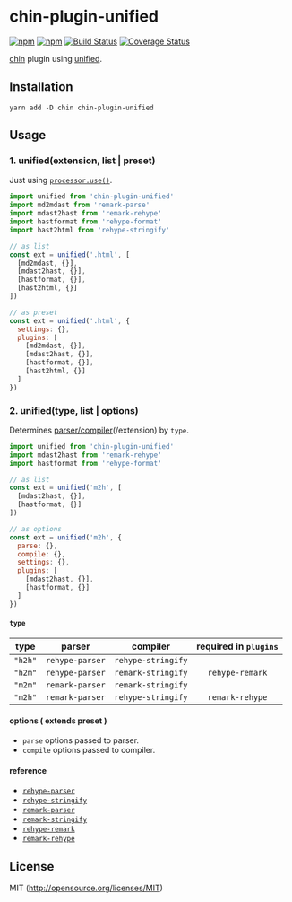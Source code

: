 # chin-plugin-unified

[![npm](https://img.shields.io/npm/v/chin-plugin-unified.svg?style=flat-square)](https://www.npmjs.com/package/chin-plugin-unified)
[![npm](https://img.shields.io/npm/dm/chin-plugin-unified.svg?style=flat-square)](https://www.npmjs.com/package/chin-plugin-unified)
[![Build Status](https://img.shields.io/travis/kthjm/chin-plugin-unified.svg?style=flat-square)](https://travis-ci.org/kthjm/chin-plugin-unified)
[![Coverage Status](https://img.shields.io/codecov/c/github/kthjm/chin-plugin-unified.svg?style=flat-square)](https://codecov.io/github/kthjm/chin-plugin-unified)

[chin](https://github.com/kthjm/chin) plugin using [unified](https://github.com/unifiedjs/unified).

## Installation
```shell
yarn add -D chin chin-plugin-unified
```

## Usage

### 1. unified(extension, list | preset)

Just using [`processor.use()`](https://github.com/unifiedjs/unified#processoruseplugin-options).

```js
import unified from 'chin-plugin-unified'
import md2mdast from 'remark-parse'
import mdast2hast from 'remark-rehype'
import hastformat from 'rehype-format'
import hast2html from 'rehype-stringify'

// as list
const ext = unified('.html', [
  [md2mdast, {}],
  [mdast2hast, {}],
  [hastformat, {}],
  [hast2html, {}]
])

// as preset
const ext = unified('.html', {
  settings: {},
  plugins: [
    [md2mdast, {}],
    [mdast2hast, {}],
    [hastformat, {}],
    [hast2html, {}]
  ]
})
```

### 2. unified(type, list | options)

Determines [parser/compiler](https://github.com/unifiedjs/unified#description)(/extension) by `type`.

```js
import unified from 'chin-plugin-unified'
import mdast2hast from 'remark-rehype'
import hastformat from 'rehype-format'

// as list
const ext = unified('m2h', [
  [mdast2hast, {}],
  [hastformat, {}]
])

// as options
const ext = unified('m2h', {
  parse: {},
  compile: {},
  settings: {},
  plugins: [
    [mdast2hast, {}],
    [hastformat, {}]
  ]
})
```

#### `type`

|type|parser|compiler|required in `plugins`|
|:-:|:-:|:-:|:-:|
|`"h2h"`|`rehype-parser`|`rehype-stringify`||
|`"h2m"`|`rehype-parser`|`remark-stringify`|`rehype-remark`|
|`"m2m"`|`remark-parser`|`remark-stringify`||
|`"m2h"`|`remark-parser`|`rehype-stringify`|`remark-rehype`|

#### options ( extends preset )
- `parse` options passed to parser.
- `compile` options passed to compiler.

<!-- - `plugins` transformers as plugin | list | preset. -->

#### reference
- [`rehype-parser`](https://github.com/rehypejs/rehype/tree/master/packages/rehype-parse)
- [`rehype-stringify`](https://github.com/rehypejs/rehype/tree/master/packages/rehype-stringify)
- [`remark-parser`](https://github.com/remarkjs/remark/tree/master/packages/remark-parse)
- [`remark-stringify`](https://github.com/remarkjs/remark/tree/master/packages/remark-stringify)
- [`rehype-remark`](https://github.com/rehypejs/rehype-remark)
- [`remark-rehype`](https://github.com/remarkjs/remark-rehype)

## License
MIT (http://opensource.org/licenses/MIT)
